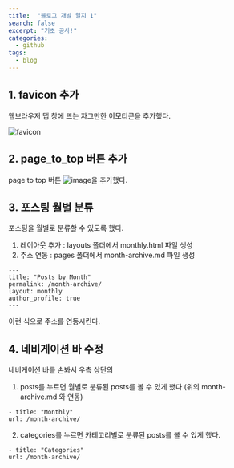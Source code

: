 ```yaml
---
title:  "블로그 개발 일지 1"
search: false
excerpt: "기초 공사!"
categories: 
  - github
tags:
  - blog
--- 
```

<!-- basic info -->

## 1. favicon 추가

웹브라우저 탭 창에 뜨는 자그만한 이모티콘을 추가했다.  
  
![favicon](https://user-images.githubusercontent.com/68508521/132111096-6ec9b26d-7e51-42c0-aa09-40a53cf7b270.png)  


## 2. page_to_top 버튼 추가

page to top 버튼 ![image](https://user-images.githubusercontent.com/68508521/132111181-c53e3e43-0a35-4c56-89d3-3c00e715687f.png)을 추가했다.  


## 3. 포스팅 월별 분류

포스팅을 월별로 분류할 수 있도록 했다.  
1. 레이아웃 추가 : layouts 폴더에서 monthly.html 파일 생성
2. 주소 연동 : pages 폴더에서 month-archive.md 파일 생성
```
---
title: "Posts by Month"
permalink: /month-archive/
layout: monthly
author_profile: true
---
```   
이런 식으로 주소를 연동시킨다. 

## 4. 네비게이션 바 수정

네비게이션 바를 손봐서 우측 상단의 
1. posts를 누르면 월별로 분류된 posts를 볼 수 있게 했다 (위의 month-archive.md 와 연동)

```
- title: "Monthly"
url: /month-archive/
```
  
2. categories를 누르면 카테고리별로 분류된 posts를 볼 수 있게 했다. 

```
- title: "Categories"
url: /month-archive/
```



